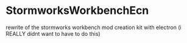# StormworksWorkbenchEcn
rewrite of the stormworks workbench mod creation kit with electron (i REALLY didnt want to have to do this)
